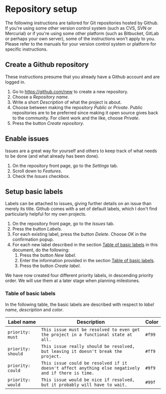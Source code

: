 # Repository setup
The following instructions are tailored for Git repositories hosted by Github. 
If you're using some other version control system (such as CVS, SVN or 
Mercurial) or if you're using some other platform (such as Bitbucket, GitLab or 
perhaps your own server), some of the instructions won't apply to you. Please 
refer to the manuals for your version control system or platform for specific 
instructions.

## Create a Github repository
These instructions presume that you already have a Github account and are 
logged in.

1. Go to https://github.com/new to create a new repository.
1. Choose a *Repository name*.
1. Write a short *Description* of what the project is about.
1. Choose between making the repository *Public* or *Private*. Public 
repositories are to be preferred since making it open source gives back to the 
community. For client work and the like, choose *Private*.
1. Press the button *Create repository*.

## Enable issues
Issues are a great way for yourself and others to keep track of what needs to 
be done (and what already has been done).

1. On the repository front page, go to the *Settings* tab.
1. Scroll down to *Features*.
1. Check the *Issues* checkbox.

## Setup basic labels
Labels can be attached to issues, giving further details on an issue than 
merely its title. Github comes with a set of default labels, which I don't find 
particularly helpful for my own projects.

1. On the repository front page, go to the *Issues* tab.
1. Press the button *Labels*.
1. For each existing label, press the button *Delete*. Choose *OK* in the 
confirmation popup.
1. For each new label described in the section [Table of basic labels][1] in this document, do the following:
	1. Press the button *New label*.
	1. Enter the information provided in the section [Table of basic labels][1].
	1. Press the button *Create label*.

We have now created four different priority labels, in descending priority 
order. We will use them at a later stage when planning milestones.

### Table of basic labels
In the following table, the basic labels are described with respect to *label 
name*, *description* and *color*.

| Label name | Description | Color
| --- | --- | ---
| `priority: must` | `This issue must be resolved to even get the project in a functional state at all.` | `#f99`
| `priority: should` | `This issue really should be resolved, but leaving it doesn't break the project.` | `#ff9`
| `priority: could` | `This issue could be resolved if it doesn't affect anything else negatively and if there is time.` | `#9f9`
| `priority: would` | `This issue would be nice if resolved, but it probably will have to wait.` | `#99f`


[1]: #table-of-basic-labels
